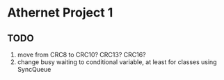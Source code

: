 # Athernet Project 1
## TODO
1. move from CRC8 to CRC10? CRC13? CRC16?
2. change busy waiting to conditional variable, at least for classes using SyncQueue